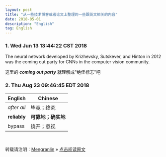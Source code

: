 ```yaml
---
layout: post
title: "从一些技术博客或者论文上整理的一些跟英文相关的内容"
date: 2018-05-01 
description: "English"
tag: English
---
```


### 1. Wed Jun 13 13:44:22 CST 2018

The neural network developed by Krizhevsky, Sutskever, and Hinton in 2012 was the coming out party for CNNs in the computer vision community.

这里的 ___coming out party___ 就理解成"绝佳标志"吧


### 2. Thu Aug 23 09:46:45 EDT 2018


|     English                               | Chinese                               |
| ------------                              | ------------------------------        |
| _after all_                                 |     毕竟；终究                      |
| __reliably__                                  | __可靠地；确实地__                    |
| bypass                                    |     绕开；忽视                        |



<br>

转载请注明：[Mengranlin](https://lmrshare.github.io) » [点击阅读原文](https://lmrshare.github.io/2015/09/iOS9_Note/) 
